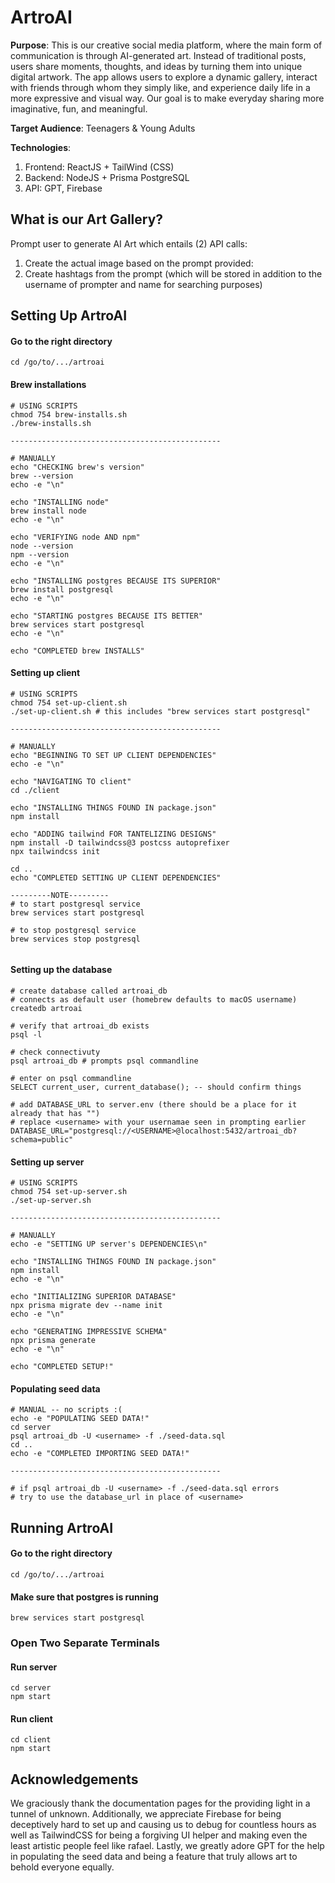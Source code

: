 # ArtroAI

**Purpose**: This is our creative social media platform, where the main form of communication is through AI-generated art. Instead of traditional posts, users share moments, thoughts, and ideas by turning them into unique digital artwork. The app allows users to explore a dynamic gallery, interact with friends through whom they simply like, and experience daily life in a more expressive and visual way. Our goal is to make everyday sharing more imaginative, fun, and meaningful.

**Target Audience**: Teenagers & Young Adults 

**Technologies**: 
1. Frontend: ReactJS + TailWind (CSS)
2. Backend: NodeJS + Prisma PostgreSQL
3. API: GPT, Firebase

## What is our Art Gallery?
Prompt user to generate AI Art which entails (2) API calls:
1. Create the actual image based on the prompt provided:
2. Create hashtags from the prompt (which will be stored in addition to the username of prompter and name for searching purposes) 

## Setting Up ArtroAI
#### Go to the right directory
```
cd /go/to/.../artroai
```

#### Brew installations
```
# USING SCRIPTS
chmod 754 brew-installs.sh
./brew-installs.sh

-----------------------------------------------

# MANUALLY
echo "CHECKING brew's version"
brew --version
echo -e "\n"

echo "INSTALLING node"
brew install node
echo -e "\n"

echo "VERIFYING node AND npm"
node --version
npm --version
echo -e "\n"

echo "INSTALLING postgres BECAUSE ITS SUPERIOR"
brew install postgresql
echo -e "\n"

echo "STARTING postgres BECAUSE ITS BETTER"
brew services start postgresql
echo -e "\n"

echo "COMPLETED brew INSTALLS"
```

#### Setting up client
```
# USING SCRIPTS
chmod 754 set-up-client.sh
./set-up-client.sh # this includes "brew services start postgresql"

-----------------------------------------------

# MANUALLY
echo "BEGINNING TO SET UP CLIENT DEPENDENCIES"
echo -e "\n"

echo "NAVIGATING TO client"
cd ./client

echo "INSTALLING THINGS FOUND IN package.json"
npm install

echo "ADDING tailwind FOR TANTELIZING DESIGNS"
npm install -D tailwindcss@3 postcss autoprefixer
npx tailwindcss init

cd ..
echo "COMPLETED SETTING UP CLIENT DEPENDENCIES"

---------NOTE---------
# to start postgresql service
brew services start postgresql

# to stop postgresql service
brew services stop postgresql


```

#### Setting up the database
```
# create database called artroai_db
# connects as default user (homebrew defaults to macOS username)
createdb artroai 

# verify that artroai_db exists
psql -l

# check connectivuty
psql artroai_db # prompts psql commandline

# enter on psql commandline
SELECT current_user, current_database(); -- should confirm things

# add DATABASE_URL to server.env (there should be a place for it already that has "")
# replace <username> with your usernamae seen in prompting earlier
DATABASE_URL="postgresql://<USERNAME>@localhost:5432/artroai_db?schema=public"
```

#### Setting up server
```
# USING SCRIPTS
chmod 754 set-up-server.sh
./set-up-server.sh

-----------------------------------------------

# MANUALLY
echo -e "SETTING UP server's DEPENDENCIES\n"

echo "INSTALLING THINGS FOUND IN package.json"
npm install
echo -e "\n"

echo "INITIALIZING SUPERIOR DATABASE"
npx prisma migrate dev --name init
echo -e "\n"

echo "GENERATING IMPRESSIVE SCHEMA"
npx prisma generate
echo -e "\n"

echo "COMPLETED SETUP!"

```

#### Populating seed data
```
# MANUAL -- no scripts :(
echo -e "POPULATING SEED DATA!"
cd server
psql artroai_db -U <username> -f ./seed-data.sql
cd ..
echo -e "COMPLETED IMPORTING SEED DATA!"

-----------------------------------------------

# if psql artroai_db -U <username> -f ./seed-data.sql errors
# try to use the database_url in place of <username>
```

## Running ArtroAI
#### Go to the right directory
```
cd /go/to/.../artroai
```
#### Make sure that postgres is running
```
brew services start postgresql
```

### Open Two Separate Terminals
#### Run server
```
cd server
npm start
```
#### Run client
```
cd client
npm start
```

## Acknowledgements
We graciously thank the documentation pages for the providing light in a tunnel of unknown. Additionally, we appreciate Firebase for being deceptively hard to set up and causing us to debug for countless hours as well as TailwindCSS for being a forgiving UI helper and making even the least artistic people feel like rafael. Lastly, we greatly adore GPT for the help in populating the seed data and being a feature that truly allows art to behold everyone equally.
